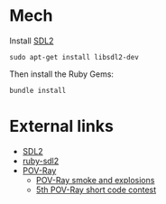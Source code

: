 # Mech

Install [SDL2][1]

```
sudo apt-get install libsdl2-dev
```

Then install the Ruby Gems:

```
bundle install
```

# External links

* [SDL2][1]
* [ruby-sdl2][2]
* [POV-Ray][3]
    * [POV-Ray smoke and explosions][4]
    * [5th POV-Ray short code contest][5]

[1]: https://wiki.libsdl.org/
[2]: http://ohai.github.io/ruby-sdl2/
[3]: http://povray.org/
[4]: http://www.geocities.ws/evilsnack/tut01.html
[5]: http://paulbourke.net/exhibition/scc5/final.html
